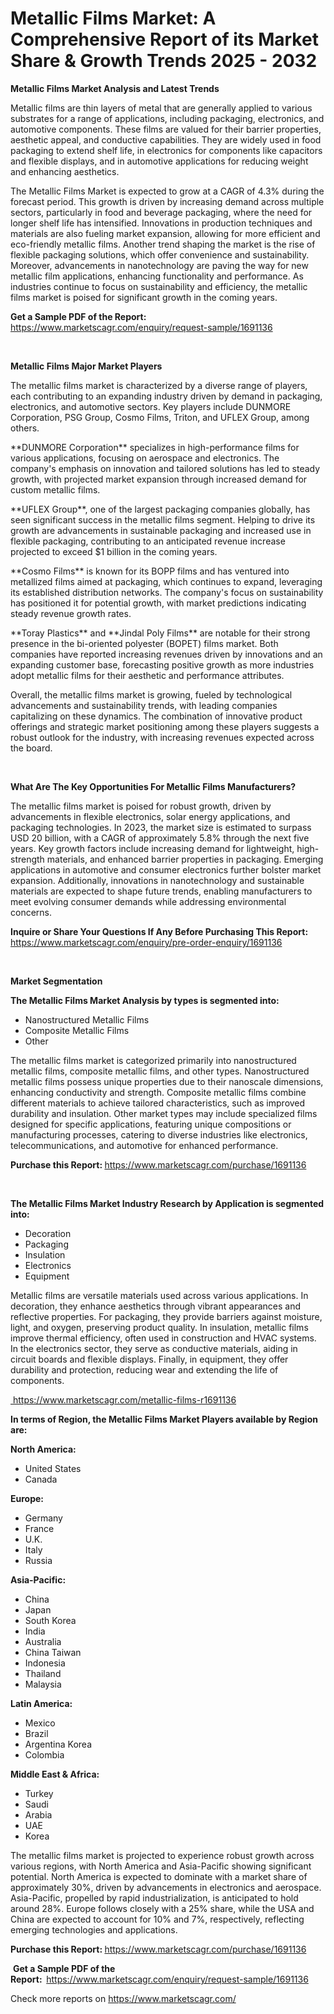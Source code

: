 <p><h1>Metallic Films Market: A Comprehensive Report of its Market Share & Growth Trends 2025 - 2032</h1></p><p><strong>Metallic Films Market Analysis and Latest Trends</strong></p>
<p><p>Metallic films are thin layers of metal that are generally applied to various substrates for a range of applications, including packaging, electronics, and automotive components. These films are valued for their barrier properties, aesthetic appeal, and conductive capabilities. They are widely used in food packaging to extend shelf life, in electronics for components like capacitors and flexible displays, and in automotive applications for reducing weight and enhancing aesthetics.</p><p>The Metallic Films Market is expected to grow at a CAGR of 4.3% during the forecast period. This growth is driven by increasing demand across multiple sectors, particularly in food and beverage packaging, where the need for longer shelf life has intensified. Innovations in production techniques and materials are also fueling market expansion, allowing for more efficient and eco-friendly metallic films. Another trend shaping the market is the rise of flexible packaging solutions, which offer convenience and sustainability. Moreover, advancements in nanotechnology are paving the way for new metallic film applications, enhancing functionality and performance. As industries continue to focus on sustainability and efficiency, the metallic films market is poised for significant growth in the coming years.</p></p>
<p><strong>Get a Sample PDF of the Report:&nbsp;</strong> <a href="https://www.marketscagr.com/enquiry/request-sample/1691136?utm_campaign=1909&utm_medium=2&utm_source=Github&utm_content=ia&utm_term=30012025&utm_id=metallic-films">https://www.marketscagr.com/enquiry/request-sample/1691136</a></p>
<p>&nbsp;</p>
<p><strong>Metallic Films Major Market Players</strong></p>
<p><p>The metallic films market is characterized by a diverse range of players, each contributing to an expanding industry driven by demand in packaging, electronics, and automotive sectors. Key players include DUNMORE Corporation, PSG Group, Cosmo Films, Triton, and UFLEX Group, among others.</p><p>**DUNMORE Corporation** specializes in high-performance films for various applications, focusing on aerospace and electronics. The company's emphasis on innovation and tailored solutions has led to steady growth, with projected market expansion through increased demand for custom metallic films.</p><p>**UFLEX Group**, one of the largest packaging companies globally, has seen significant success in the metallic films segment. Helping to drive its growth are advancements in sustainable packaging and increased use in flexible packaging, contributing to an anticipated revenue increase projected to exceed $1 billion in the coming years.</p><p>**Cosmo Films** is known for its BOPP films and has ventured into metallized films aimed at packaging, which continues to expand, leveraging its established distribution networks. The company's focus on sustainability has positioned it for potential growth, with market predictions indicating steady revenue growth rates.</p><p>**Toray Plastics** and **Jindal Poly Films** are notable for their strong presence in the bi-oriented polyester (BOPET) films market. Both companies have reported increasing revenues driven by innovations and an expanding customer base, forecasting positive growth as more industries adopt metallic films for their aesthetic and performance attributes.</p><p>Overall, the metallic films market is growing, fueled by technological advancements and sustainability trends, with leading companies capitalizing on these dynamics. The combination of innovative product offerings and strategic market positioning among these players suggests a robust outlook for the industry, with increasing revenues expected across the board.</p></p>
<p>&nbsp;</p>
<p><strong>What Are The Key Opportunities For Metallic Films Manufacturers?</strong></p>
<p><p>The metallic films market is poised for robust growth, driven by advancements in flexible electronics, solar energy applications, and packaging technologies. In 2023, the market size is estimated to surpass USD 20 billion, with a CAGR of approximately 5.8% through the next five years. Key growth factors include increasing demand for lightweight, high-strength materials, and enhanced barrier properties in packaging. Emerging applications in automotive and consumer electronics further bolster market expansion. Additionally, innovations in nanotechnology and sustainable materials are expected to shape future trends, enabling manufacturers to meet evolving consumer demands while addressing environmental concerns.</p></p>
<p><strong>Inquire or Share Your Questions If Any Before Purchasing This Report:</strong> <a href="https://www.marketscagr.com/enquiry/pre-order-enquiry/1691136?utm_campaign=1909&utm_medium=2&utm_source=Github&utm_content=ia&utm_term=30012025&utm_id=metallic-films">https://www.marketscagr.com/enquiry/pre-order-enquiry/1691136</a></p>
<p>&nbsp;</p>
<p><strong>Market Segmentation</strong></p>
<p><strong>The Metallic Films Market Analysis by types is segmented into:</strong></p>
<p><ul><li>Nanostructured Metallic Films</li><li>Composite Metallic Films</li><li>Other</li></ul></p>
<p><p>The metallic films market is categorized primarily into nanostructured metallic films, composite metallic films, and other types. Nanostructured metallic films possess unique properties due to their nanoscale dimensions, enhancing conductivity and strength. Composite metallic films combine different materials to achieve tailored characteristics, such as improved durability and insulation. Other market types may include specialized films designed for specific applications, featuring unique compositions or manufacturing processes, catering to diverse industries like electronics, telecommunications, and automotive for enhanced performance.</p></p>
<p><strong>Purchase this Report:&nbsp;</strong><a href="https://www.marketscagr.com/purchase/1691136?utm_campaign=1909&utm_medium=2&utm_source=Github&utm_content=ia&utm_term=30012025&utm_id=metallic-films">https://www.marketscagr.com/purchase/1691136</a></p>
<p>&nbsp;</p>
<p><strong>The Metallic Films Market Industry Research by Application is segmented into:</strong></p>
<p><ul><li>Decoration</li><li>Packaging</li><li>Insulation</li><li>Electronics</li><li>Equipment</li></ul></p>
<p><p>Metallic films are versatile materials used across various applications. In decoration, they enhance aesthetics through vibrant appearances and reflective properties. For packaging, they provide barriers against moisture, light, and oxygen, preserving product quality. In insulation, metallic films improve thermal efficiency, often used in construction and HVAC systems. In the electronics sector, they serve as conductive materials, aiding in circuit boards and flexible displays. Finally, in equipment, they offer durability and protection, reducing wear and extending the life of components.</p></p>
<p><a href="https://www.marketscagr.com/metallic-films-r1691136?utm_campaign=1909&utm_medium=2&utm_source=Github&utm_content=ia&utm_term=30012025&utm_id=metallic-films">&nbsp;https://www.marketscagr.com/metallic-films-r1691136</a></p>
<p><strong>In terms of Region, the Metallic Films Market Players available by Region are:</strong></p>
<p>
    <p> <strong> North America: </strong>
        <ul>
            <li>United States</li>
            <li>Canada</li>
        </ul>
        </p> 
    <p> <strong> Europe: </strong>
        <ul>
            <li>Germany</li>
            <li>France</li>
            <li>U.K.</li>
            <li>Italy</li>
            <li>Russia</li>
        </ul>
        </p> 
    <p> <strong> Asia-Pacific: </strong>
        <ul>
            <li>China</li>
            <li>Japan</li>
            <li>South Korea</li>
            <li>India</li>
            <li>Australia</li>
            <li>China Taiwan</li>
            <li>Indonesia</li>
            <li>Thailand</li>
            <li>Malaysia</li>
        </ul>
        </p> 
    <p> <strong> Latin America: </strong>
        <ul>
            <li>Mexico</li>
            <li>Brazil</li>
            <li>Argentina Korea</li>
            <li>Colombia</li>
        </ul>
        </p> 
    <p> <strong> Middle East & Africa: </strong>
        <ul>
            <li>Turkey</li>
            <li>Saudi</li>
            <li>Arabia</li>
            <li>UAE</li>
            <li>Korea</li>
        </ul>
    </p>
    </p>
<p><p>The metallic films market is projected to experience robust growth across various regions, with North America and Asia-Pacific showing significant potential. North America is expected to dominate with a market share of approximately 30%, driven by advancements in electronics and aerospace. Asia-Pacific, propelled by rapid industrialization, is anticipated to hold around 28%. Europe follows closely with a 25% share, while the USA and China are expected to account for 10% and 7%, respectively, reflecting emerging technologies and applications.</p></p>
<p><strong>Purchase this Report: </strong><a href="https://www.marketscagr.com/purchase/1691136?utm_campaign=1909&utm_medium=2&utm_source=Github&utm_content=ia&utm_term=30012025&utm_id=metallic-films">https://www.marketscagr.com/purchase/1691136</a></p>
<p>&nbsp;<strong>Get a Sample PDF of the Report:&nbsp;&nbsp;</strong><a href="https://www.marketscagr.com/enquiry/request-sample/1691136?utm_campaign=1909&utm_medium=2&utm_source=Github&utm_content=ia&utm_term=30012025&utm_id=metallic-films">https://www.marketscagr.com/enquiry/request-sample/1691136</a></p>
<p><strong></strong></p>
<p>Check more reports on <a href="https://www.marketscagr.com/?utm_campaign=1909&utm_medium=2&utm_source=Github&utm_content=ia&utm_term=30012025&utm_id=metallic-films">https://www.marketscagr.com/</a></p>